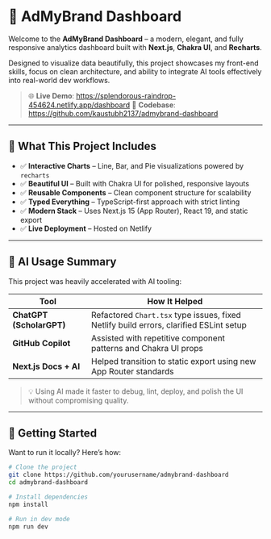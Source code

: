 # 🎯 AdMyBrand Dashboard

Welcome to the **AdMyBrand Dashboard** – a modern, elegant, and fully responsive analytics dashboard built with **Next.js**, **Chakra UI**, and **Recharts**.

Designed to visualize data beautifully, this project showcases my front-end skills, focus on clean architecture, and ability to integrate AI tools effectively into real-world dev workflows.

> 🌐 **Live Demo**: https://splendorous-raindrop-454624.netlify.app/dashboard 
> 📁 **Codebase**: https://github.com/kaustubh2137/admybrand-dashboard

---

## 🌟 What This Project Includes

- ✅ **Interactive Charts** – Line, Bar, and Pie visualizations powered by `recharts`
- ✅ **Beautiful UI** – Built with Chakra UI for polished, responsive layouts
- ✅ **Reusable Components** – Clean component structure for scalability
- ✅ **Typed Everything** – TypeScript-first approach with strict linting
- ✅ **Modern Stack** – Uses Next.js 15 (App Router), React 19, and static export
- ✅ **Live Deployment** – Hosted on Netlify

---

## 🧠 AI Usage Summary

This project was heavily accelerated with AI tooling:

| Tool              | How It Helped                                                  |
|-------------------|----------------------------------------------------------------|
| **ChatGPT (ScholarGPT)** | Refactored `Chart.tsx` type issues, fixed Netlify build errors, clarified ESLint setup |
| **GitHub Copilot**       | Assisted with repetitive component patterns and Chakra UI props |
| **Next.js Docs + AI**    | Helped transition to static export using new App Router standards |

> 💡 Using AI made it faster to debug, lint, deploy, and polish the UI without compromising quality.

---

## 🚀 Getting Started

Want to run it locally? Here’s how:

```bash
# Clone the project
git clone https://github.com/yourusername/admybrand-dashboard
cd admybrand-dashboard

# Install dependencies
npm install

# Run in dev mode
npm run dev
